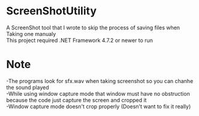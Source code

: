 # ScreenShotUtility
A ScreenShot tool that I wrote to skip the process of saving files when Taking one manualy <br>
This project required .NET Framework 4.7.2 or newer to run<br>
<h1>Note</h1>
-The programs look for sfx.wav when taking screenshot so you can chanhe the sound played <br>
-While using window capture mode that window must have no obstruction because the code just capture the screen and cropped it <br>
-Window capture mode doesn't crop properly (Doesn't want to fix it really)
